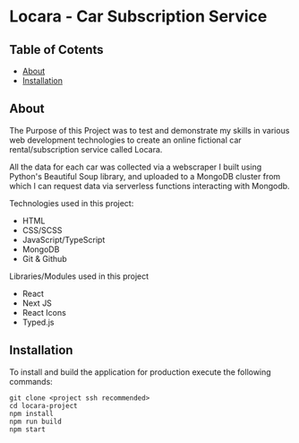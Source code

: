 # Locara - Car Subscription Service

## Table of Cotents

- [About](#about)
- [Installation](#install)

## About <a name="about"></a>

The Purpose of this Project was to test and demonstrate my skills in various web development technologies to create an online fictional car rental/subscription service called Locara.

All the data for each car was collected via a webscraper I built using Python's Beautiful Soup library, and uploaded to a MongoDB cluster from which I can request data via serverless functions interacting with Mongodb. 

Technologies used in this project:

- HTML
- CSS/SCSS
- JavaScript/TypeScript
- MongoDB
- Git & Github

Libraries/Modules used in this project

- React
- Next JS
- React Icons
- Typed.js

## Installation <a name="install"></a>
To install and build the application for production execute the following commands: 
```
git clone <project ssh recommended>
cd locara-project
npm install
npm run build
npm start
```